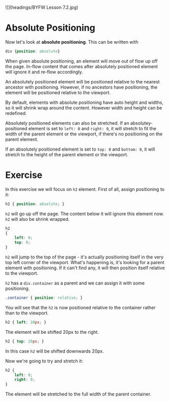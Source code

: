 ![](headings/BYFW Lesson 7.2.jpg)

# Absolute Positioning

Now let's look at **absolute positioning**. This can be written with

```css
div {position: absolute}
```

When given absolute positioning, an element will move out of flow up off the page. In-flow content that comes after absolutely positioned element will ignore it and re-flow accordingly.

An absolutely positioned element will be positioned relative to the nearest ancestor with positioning. However, if no ancestors have positioning, the element will be positioned relative to the viewport.

By default, elements with absolute positioning have auto height and widths, so it will shrink wrap around the content. However width and height can be redefined.

Absolutely positioned elements can also be stretched. If an absolutey-positioned element is set to `left: 0` and `right: 0`, it will stretch to fit the width of the parent element or the viewport, if there's no positioning on the parent element.

If an absolutely positioned element is set to `top: 0` and `bottom: 0`, it will stretch to the height of the parent element or the viewport.

# Exercise

In this exercise we will focus on `h2` element. First of all, assign positioning to it:

```css
h2 { position: absolute; }
```

`h2` will go up off the page. The content below it will ignore this element now. `h2` will also be shrink wrapped.

```css
h2
{
	left: 0;
	top: 0;
}
```

`h2` will jump to the top of the page - it's actually positioning itself in the very top left corner of the viewport. What's happening is, it's looking for a parent element with positioning. If it can't find any, it will then position itself relative to the viewport.

`h2` has a `div.container` as a parent and we can assign it with some positioning.

```css
.container { position: relative; }
```

You will see that the `h2` is now positioned relative to the container rather than to the viewport.

```css
h2 { left: 20px; }
```

The element will be shifted 20px to the right.

```css
h2 { top: 20px; }
```

In this case `h2` will be shifted downwards 20px.

Now we're going to try and stretch it:

```css
h2 {
	left: 0;
	right: 0;
}
```

The element will be stretched to the full width of the parent container.